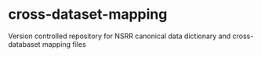 cross-dataset-mapping
=====================

Version controlled repository for NSRR canonical data dictionary and cross-databaset mapping files
